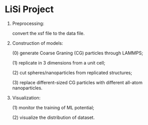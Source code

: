 # LiSi Project
 
1. Preprocessing: 

   convert the xsf file to the data file.
   
2. Construction of models:

   (0) generate Coarse Graning (CG) particles through LAMMPS;
   
   (1) replicate in 3 dimensions from a unit cell;
   
   (2) cut spheres/nanoparticles from replicated structures;
   
   (3) replace different-sized CG particles with different all-atom nanoparticles.
3. Visualization:

   (1) monitor the training of ML potential;

   (2) visualize the distribution of dataset.
